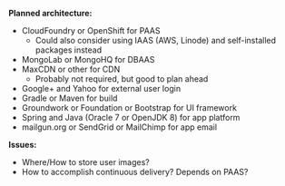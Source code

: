 **Planned architecture:**

- CloudFoundry or OpenShift for PAAS
  - Could also consider using IAAS (AWS, Linode) and self-installed packages instead
- MongoLab or MongoHQ for DBAAS
- MaxCDN or other for CDN
  - Probably not required, but good to plan ahead
- Google+ and Yahoo for external user login
- Gradle or Maven for build
- Groundwork or Foundation or Bootstrap for UI framework
- Spring and Java (Oracle 7 or OpenJDK 8) for app platform
- mailgun.org or SendGrid or MailChimp for app email

**Issues:**

- Where/How to store user images?
- How to accomplish continuous delivery? Depends on PAAS?
